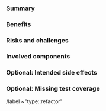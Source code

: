 ### Summary

<!--
Please briefly describe what part of the code base needs to be refactored and how.
-->

### Benefits

<!--
Explain the benefits of refactoring this code -- i.e. the "why".
Reflect on why these changes were not made the first time the code was written.
-->

### Risks and challenges

<!--
Please list features that can break because of this refactoring and how you intend to solve that.
Please also reflect on possible complications that may surface in the refactoring process.
-->

### Involved components

<!--
List files or directories that will be changed by the refactoring.
-->

### Optional: Intended side effects

<!--
If the refactoring involves changes apart from the main improvements (such as a better UI), list them here.
It may be a good idea to create separate issues and link them here.
-->

### Optional: Missing test coverage

<!--
If you are aware of tests that need to be written or adjusted apart from unit tests for the changed components,
please list them here.
-->

/label ~"type::refactor"
